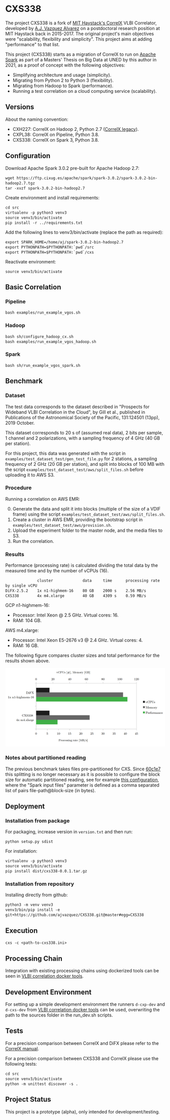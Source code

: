 # CXS338

The project CXS338 is a fork of [MIT Haystack's CorrelX](https://github.com/MITHaystack/CorrelX/) VLBI Correlator, developed by [A.J. Vazquez Alvarez](https://github.com/ajvazquez) on a postdoctoral research position at MIT Haystack back in 2015-2017.
The original project's main objectives were "scalability, flexibility and simplicity". This project aims at adding "performance" to that list.


This project (CXS338) starts as a migration of CorrelX to run on [Apache Spark](https://spark.apache.org/) as part of a Masters' Thesis on Big Data at UNED by this author in 2021, as a proof of concept with the following objectives:
* Simplifying architecture and usage (simplicity).
* Migrating from Python 2 to Python 3 (flexibility).
* Migrating from Hadoop to Spark (performance).
* Running a test correlation on a cloud computing service (scalability).

## Versions

About the naming convention:
* CXH227: CorrelX on Hadoop 2, Python 2.7 ([CorrelX legacy](https://github.com/MITHaystack/CorrelX/)).
* CXPL38: CorrelX on Pipeline, Python 3.8.
* CXS338: CorrelX on Spark 3, Python 3.8.

## Configuration

Download Apache Spark 3.0.2 pre-built for Apache Hadoop 2.7:
```
wget https://ftp.cixug.es/apache/spark/spark-3.0.2/spark-3.0.2-bin-hadoop2.7.tgz
tar -xvzf spark-3.0.2-bin-hadoop2.7
```

Create environment and install requirements:
```
cd src
virtualenv -p python3 venv3
source venv3/bin/activate
pip install -r ../requirements.txt
```
Add the following lines to venv3/bin/activate (replace the path as required):
```
export SPARK_HOME=/home/aj/spark-3.0.2-bin-hadoop2.7
export PYTHONPATH=$PYTHONPATH:`pwd`/src
export PYTHONPATH=$PYTHONPATH:`pwd`/cxs
```
Reactivate environment:
```
source venv3/bin/activate
```

## Basic Correlation

### Pipeline
```
bash examples/run_example_vgos.sh
```
### Hadoop
```
bash sh/configure_hadoop_cx.sh
bash examples/run_example_vgos_hadoop.sh
```
### Spark
```
bash sh/run_example_vgos_spark.sh
```

## Benchmark

### Dataset

The test data corresponds to the dataset described in "Prospects for Wideband VLBI Correlation in the Cloud", by Gill et al.,
published in Publications of the Astronomical Society of the Pacific, 131:124501 (13pp), 2019 October.

This dataset corresponds to 20 s of (assumed real data), 2 bits per sample, 1 channel and 2 polarizations, with a sampling frequency of 4 GHz (40 GB per station).

For this project, this data was generated with the script in ```examples/test_dataset_test/gen_test_file.py``` for 2 stations, a sampling frequency of 2 GHz (20 GB per station), and split into blocks of 100 MB with the script ```examples/test_dataset_test/aws/split_files.sh```
before uploading it to AWS S3.

### Procedure

Running a correlation on AWS EMR:

0. Generate the data and split it into blocks (multiple of the size of a VDIF frame) using the script ```examples/test_dataset_test/aws/split_files.sh```.
1. Create a cluster in AWS EMR, providing the bootstrap script in ```examples/test_dataset_test/aws/provision.sh```.
2. Upload the experiment folder to the master node, and the media files to S3.
3. Run the correlation.

### Results

Performance (processing rate) is calculated dividing the total data by the measured time and by the number of vCPUs (16).

```
              cluster             data     time      processing rate by single vCPU
DiFX-2.5.2    1x n1-highmem-16    80 GB    2000 s    2.56 MB/s
CXS338        4x m4.xlarge        40 GB    4309 s    0.59 MB/s
```

GCP n1-highmem-16:
* Processor: Intel Xeon @ 2.5 GHz. Virtual cores: 16.
* RAM: 104 GB.

AWS m4.xlarge:
* Processor: Intel Xeon E5-2676 v3 @ 2.4 GHz. Virtual cores: 4.
* RAM: 16 GB.

The following figure compares cluster sizes and total performance for the results shown above.

![Performance comparison](perf_comparison.png?raw=true "Performance Comparison")

### Notes about partitioned reading

The previous benchmark takes files pre-partitioned for CXS. Since [60c1e7](https://github.com/ajvazquez/CXS338/commit/60c1e7ee04dbab3ac2da5069d9d76156652e2475) this splitting is no longer necessary as it is possible to configure the block size for automatic partitioned reading, see for example [this configuration](examples/test_dataset_test/sub/cxs338.ini), where the "Spark input files" parameter is defined as a comma separated list of pairs file-path@block-size (in bytes).

## Deployment

### Installation from package

For packaging, increase version in ```version.txt``` and then run:
```
python setup.py sdist
```

For installation:
```
virtualenv -p python3 venv3
source venv3/bin/activate
pip install dist/cxs338-0.0.1.tar.gz
```

### Installation from repository

Installing directly from github:
```
python3 -m venv venv3
venv3/bin/pip install -e git+https://github.com/ajvazquez/CXS338.git@master#egg=CXS338
```

## Execution

```
cxs -c <path-to-cxs338.ini>
```


## Processing Chain

Integration with existing processing chains using dockerized tools can be seen in 
[VLBI correlation docker tools](https://github.com/ajvazquez/VLBI-Correlation-Docker-Tools).


## Development Environment

For setting up a simple development environment the runners ```d-cxp-dev``` and ```d-cxs-dev``` 
from [VLBI correlation docker tools](https://github.com/ajvazquez/VLBI-Correlation-Docker-Tools) can be used, overwriting the path to the 
sources folder in the run_dev.sh scripts.


## Tests

For a precision comparison between CorrelX and DiFX please refer to the [CorrelX manual](https://github.com/MITHaystack/CorrelX/blob/master/correlx-user-developer-guide.pdf).

For a precision comparison between CXS338 and CorrelX please use the following tests:

```
cd src
source venv3/bin/activate
python -m unittest discover -s .
```

## Project Status

This project is a prototype (alpha), only intended for development/testing.
